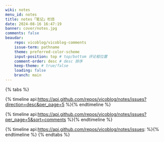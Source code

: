 ```yaml
---
wiki: notes
menu_id: notes
title: notes「笔记」栏目
date: 2024-08-16 16:47:19
banner: cover/notes.jpg
comments: false
beaudar:
    repo: vicoblog/vicoblog-comments
    issue-term: pathname
    theme: preferred-color-scheme
    input-position: top # top/bottom 评论框位置
    comment-order: desc # desc 排序
    keep-theme: # true/false
    loading: false
    branch: main
---
```


{% tabs %}
<!-- tab 最新 -->
{% timeline api:https://api.github.com/repos/vicoblog/notes/issues?direction=desc&per_page=5 %}{% endtimeline %}
<!-- tab 最多回顾 -->
{% timeline api:https://api.github.com/repos/vicoblog/notes/issues?per_page=5&sort=comments %}{% endtimeline %}
<!-- tab 全部 issue -->
{% timeline api:https://api.github.com/repos/vicoblog/notes/issues: %}{% endtimeline %}
{% endtabs %}

